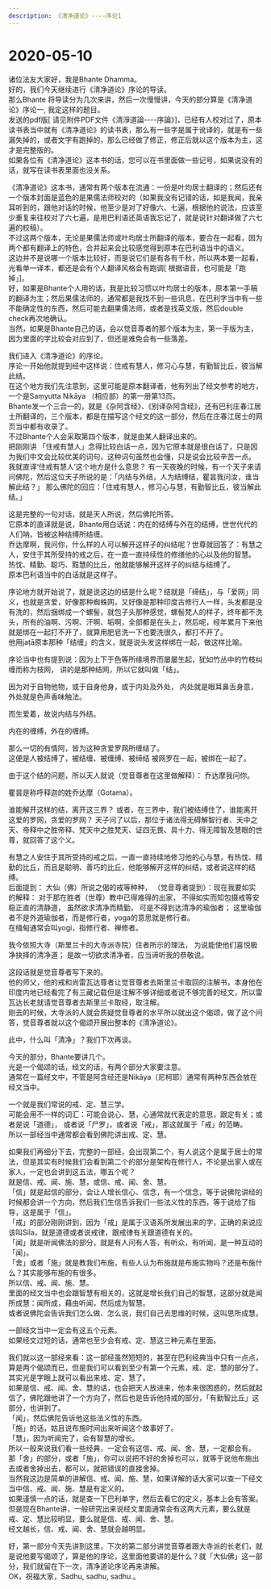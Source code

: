 ```yaml
---
description: 《清净道论》----序论1
---
```


# 2020-05-10

诸位法友大家好，我是Bhante Dhamma。  
好的，我们今天继续进行《清净道论》序论的导读。  
那么Bhante 将导读分为几次来讲，然后一次慢慢讲，今天的部分算是《清净道论》序论一, 我定这样的题目。  
发送的pdf版[ 请见附件PDF文件《清淨道論----序論》]，已经有人校对过了，原本读书表当中就有《清净道论》的读书表，那么有一些字是属于讹译的，就是有一些漏失掉的，或者文字有跑掉的，那么已经做了修正，修正后就以这个版本为主，这才是完整版的。  
如果各位有《清净道论》这本书的话，您可以在书里面做一些记号，如果说没有的话，就写在读书表里面也没关系。  

《清净道论》这本书，通常有两个版本在流通：一份是叶均居士翻译的；然后还有一个版本封面是蓝色的是果儒法师校对的（如果我没有记错的话，如是我闻，我亲耳听到的，跟他对话的时候，他至少是对了好像六、七遍，根据他的说法，应该至少重复来往校对了六七遍，是用巴利语还英语我忘记了，就是说针对翻译做了六七遍的校稿）。  
不过这两个版本，无论是果儒法师或叶均居士所翻译的版本，要合在一起看，因为两个都有翻译上的特色，合并起来会比较感觉得到原本在巴利语当中的语义。  
这边并不是说哪一个版本比较好，而是说它们是有各有千秋，所以两本要一起看，光看单一译本，都还是会有个人翻译风格会有跑调[ 根据语音，也可能是「跑掉」]。  
好，如果是Bhante个人用的话，我是比较习惯以叶均居士的版本，原本第一手稿的翻译为主；然后果儒法师的，通常都是我找不到一些讯息，在巴利字当中有一些不能确定性的东西，然后可能去翻果儒法师，或者是找英文版，然后double check再次地确认。  
当然，如果是Bhante自己的话，会以觉音尊者的那个版本为主，第一手版为主，因为里面的字比较会对应到了，但还是难免会有一些落差。  

我们进入《清净道论》的序论。  
序论一开始他就提到经中这样说：住戒有慧人，修习心与慧，有勤智比丘，彼当解此结。  
在这个地方我们先注意到，这里可能是原本翻译者，他有列出了经文参考的地方，一个是Saṃyutta Nikāya （相应部）的第一册第13页。  
Bhante发一个三合一的，就是《杂阿含经》、《别译杂阿含经》，还有巴利庄春江居士所翻译的，三个版本，都是在描写这个经文的这一部分，然后在庄春江居士的网页当中都有收录了。  
不过Bhante个人会采取第四个版本，就是由某人翻译出来的。  
把刚刚讲 「住戒有慧人」念得比较白话一点，因为它原本就是很白话了，只是因为我们中文会比较优美的词句，这种词句虽然也会懂，只是说会比较辛苦一点。  
我就直译‘住戒有慧人’这个地方是什么意思？
有一天夜晚的时候，有一个天子来请问佛陀，然后这位天子所说的是：「内结与外结，人为结缚结，瞿昙我问汝，谁当解此结？」
那么佛陀的回应：「住戒有慧人，修习心与慧，有勤智比丘，彼当解此结。」  

这是完整的一句对话，就是天人所说，然后佛陀所答。  
它原本的直译就是说，Bhante用白话说：内在的结缚与外在的结缚，世世代代的人们呐，皆被这种结缚所结缠。  
乔达摩啊，我问你，什么样的人可以解开这样子的纠结呢？世尊就回答了：有慧之人，安住于其所受持的戒之后，在一直一直持续性的修缮他的心以及他的智慧。  
热忱、精勤、聪巧、黠慧的比丘，他就能够解开这样子的纠结与结缚了。  
原本巴利语当中的白话就是这样子。  

序论地方就开始说了，就是说这边的结是什么呢？结就是「缔结」，与「爱网」同义，也就是贪爱，好像那种蜘蛛网，又好像是那种印度古修行人一样，头发都是没有洗的，然后捆绑成一个螺髻，就包子头那种感觉，螺髻梵人的样子，终年都不洗头，所有的油啊、污啊、汗啊、垢啊，全部都是在头上，然后呢，经年累月下来他就是绑在一起打不开了，就算用肥皂洗一下也要洗很久，都打不开了。  
他用jaṭā原本那种「结缠」的含义，就是说头发这样绑在一起，做这样比喻。  

序论当中也有提到说：因为上下于色等所缘境界而屡屡生起，犹如竹丛中的竹枝纠缠而称为枝网，
讲的是那种结网，所以它就叫做「结」。  

因为对于自物他物，或于自身他身，或于内处及外处，
内处就是眼耳鼻舌身意，外处就是色声香味触法。  

而生爱着，故说内结与外结。  

内在的缠缚，外在的缠缚。  

那么一切的有情阿，皆为这种贪爱罗网所缠结了。  
这便是人被结缚了，被结缠、被缠缚、被缔结
被网罗在一起，被绑在一起了。  

由于这个结的问题，所以天人就说（觉音尊者在这里做解释）：
乔达摩我问你。  

瞿昙是称呼释迦的姓乔达摩（Gotama）。  

谁能解开这样的结，离开这三界？
或者，在三界中，我们被结缚住了，谁能离开这爱的罗网，贪爱的罗网？
天子问了以后，那位于诸法得无碍解智行者、天中之天、帝释中之胜帝释、梵天中之胜梵天、证四无畏、具十力、得无障智及慧眼的世尊，就回答了这个义。  

有慧之人安住于其所受持的戒之后，一直一直持续地修习他的心与慧，有热忱、精勤的比丘，而且是聪明、善巧的比丘，他能够解开这样的纠结，或者说这样的结缚。  
后面提到：
大仙（佛）所说之偈的戒等种种，
（觉音尊者提到）：现在我要如实的解释：
对于那在胜者（世尊）教中已得难得的出家，
不得如实而知包摄戒等安稳正直的清静道，
虽然欲求清净而精勤，
可是不得到达清净的瑜伽者；
这里瑜伽者不是外道瑜伽者，而是修行者，yoga的意思就是修行者。  
在缅甸通常会叫yogi，指修行者、禅修者。  

我今依照大寺（斯里兰卡的大寺派寺院）住者所示的理法，
为说能使他们喜悦极净抉择的清净道；
是故一切欲求清净者，应当谛听我的恭敬说。  

这段话就是觉音尊者写下来的。  
他的师父，他的戒和尚雷瓦达尊者让觉音尊者去斯里兰卡取回的注解书，本身他在印度内地已经看完了有三藏记载但是注解不够详细或者说不够完善的经文，所以雷瓦达长老就请觉音尊者去斯里兰卡取经，取注解。  
刚去的时候，大寺派的人就会质疑觉音尊者的水平所以就出这个偈颂，做了这个问答，觉音尊者就以这个偈颂开展出整本的《清净道论》。  

此中，什么叫「清净」？我们下次再谈。  

今天的部分，Bhante要讲几个。  
光是一个偈颂的话，经文的话，有两个部分大家要注意。  
通常在一篇经文中，不管是阿含经还是Nikāya（尼柯耶）通常有两种东西会放在经文当中。  

一个就是我们常说的戒、定、慧三学。  
可能会用不一样的词汇：可能会说心、慧，心通常就代表定的意思，跟定有关；或者是说「道德」， 或者说「尸罗」，或者说「戒」，那这就属于「戒」的范畴。  
所以一部经当中通常都会看到佛陀讲出戒、定、慧。  

如果我们再细分下去，完整的一部经，会出现第二个，有人说这个是属于居士的常法，但是其实有时候我们会看到第二个的部分是架构在修行人，不论是出家人或在家人，一定也会讲到这五法，哪五个呢？  
就是信、戒、闻、施、慧，或信、戒、闻、舍、慧。  
「信」就是起信的部分，会让人增长信心、信念，有一个信念，等于说佛陀讲经的时候都会讲一个方向，然后我们生信告诉我们一些法义性的东西，等于说给了指导，这是属于「信」。  
「戒」的部分刚刚讲到，因为「戒」是属于汉语系所发展出来的字，正确的来说应该叫Sila，就是道德或者说戒律，跟戒律有关跟道德有关的。  
「闻」就是听闻佛法的部分，就是有人问有人答，有听众，有听闻，是一种互动的「闻」。  
「舍」或者「施」就是教我们布施，有些人认为布施就是布施实物吗？还是布施什么？其实能够布施的有很多。  
所以信、戒、闻、施、慧。  
里面的经文当中也会跟智慧有相关的，这就是增长我们自己的智慧，这部分就是闻所成慧：闻所成，藉由听闻，然后成为智慧。  
或者说佛陀会告诉我们怎么做、怎么说，我们自己去思维的时候，这叫思所成慧。  

一部经文当中一定会有这五个元素。  
如果经文过短的话，通常也至少会有戒、定、慧这三种元素在里面。  

我们就以这一部经来看：这一部经虽然短短的，甚至在巴利经典当中只有一点点，算是两个偈颂而已，但是我们可以看到至少有第一个元素，戒、定、慧的部分了。  
其实光是字眼上就可以看出来戒、定、慧了。  
如果是信、戒、闻、舍、慧的话，也会把天人放进来，他本来很困惑的，然后就起信了，佛陀跟他讲了一个方向了，然后也是告诉他持戒的部分，「有勤智比丘」这部分，也讲到了。  
 「闻」，然后佛陀告诉他这些法义性的东西。  
 「施」的话，姑且说布施时间出来听闻这个故事好了。  
「慧」，因为听闻完了，会有智慧的增长。  
所以一般来说我们看一些经典，一定会有这信、戒、闻、舍、慧，一定都会有。  
那「舍」的部分，或者「施」，你可以说把不好的舍掉也可以，就等于说他布施出去或者舍掉出去，都可以，就把错误的直接舍掉。  
当然我这边是简单的讲解信、戒、闻、施、慧，如果详解的话大家可以查一下经文当中信、戒、闻、施、慧是有定义的。  
 如果谨慎一点的话，就是查一下巴利单字，然后去看它的定义，基本上会有答案。  
但是现在Bhante讲，一般研究出来说经文里面通常会有这两大元素，要么就是戒、定、慧比较明显，要么就是信、戒、闻、舍、慧。  
经文越长，信、戒、闻、舍、慧就会越明显。  

好，第一部分今天先讲到这里，下次的第二部分讲觉音尊者跟大寺派的长老们，就是说他要写偈颂了，算是他的序论，这里面他要讲的是什么？就「大仙佛」这一部分，我们就留在下一次，清净道论序论再来讲解。  
OK，祝福大家，Sadhu, sadhu, sadhu.。  

